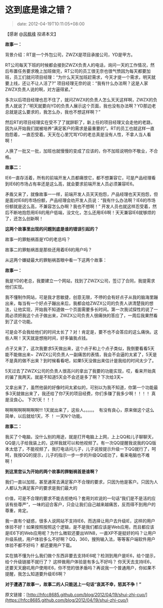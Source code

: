 # 这到底是谁之错？
>date: 2012-04-19T10:11:05+08:00


【感谢 @[风枫峰](http://weibo.com/hfcc?source=webim "风枫峰") 投递本文】


**故事一：**  

背景介绍：RT是一个外包公司，ZWZX是项目承接公司，YD是甲方。


RT公司每天下班的时候都会接到ZWZX负责人的电话，询问一天的工作情况，然后布置任务要求晚上加班做完，RT公司的员工很无奈也很气愤因为每天都要加班，员工们就问项目经理：“为什么天天加班赶需求，今天才提一个需求，明天就要上线，还让不让人活了?” 项目经理无奈的说：“我有什么办法啊？这是人家ZWZX负责人说的啊，对方逼得紧。”


多次以后项目经理也忍不住了，就问ZWZX的负责人怎么天天这样啊，ZWZX的负责人就说了:”明天就要向YD的负责人展示这个页面，我也没有办法啊？YD那边老总就是这么要求的，我怎么办，我也不想这样啊？”


然后RT的项目经理实在受不了了就辞职了，新上任的项目经理又会走他的老路，因为从开始我们就被培养“满足客户的需求是最重要的”。RT的员工也就这样一直抱怨着，一直忍受着。天天在心里咒骂YD的老总真是没有人性，不拿人当人看啊！


人换了一批又一批，加班也就慢慢的变成了应该的，你不加班说明你不敬业，不合格。


**故事二：**  

IE6一直存活着，所有的前端开发人员都痛恨它，都不想兼容它，可是产品经理看到IE6的市场占有率还是这么高，就会要求前端开发人员必须兼容IE6。



矛盾又来了，就像故事一一样，前端开发人员天天抱怨，产品经理也天天抱怨，但是面对IE6的市场份额，产品经理会劝开发人员说：“我有什么办法啊？IE6的市场份额就是这么高，不兼容怎么办啊？我也不想啊！” 开发人员也就这样忍受着，然后不断地抱怨用IE6的用户低端，没文化，怎么还用IE6啊！天天兼容IE6就够烦的了，还怎么创新啊！


**这两个故事里出现的问题到底是谁的错误引起的？**


故事一的罪魁祸首是YD的老总吗？


故事二的罪魁祸首是那些还用着IE6的用户吗？


从这两个嫌疑最大的罪魁祸首眼中看一下这两个故事：


**故事一：**  

我是YD的老总，我要建立一个网站，找到了ZWZX公司，签订了合同，我提需求他们实现。


我不懂制作网站，可是我才思敏捷，创意无限，不停的会有好点子从我的脑海里蹦出来，每当有一个好点子蹦出来后，我都会给ZWZX公司的负责人讲清楚我的想法，让他实现，开始我不知道做一个页面需要多长时间。第一次我试探性的说了一周必须把我这个点子做出来，ZWZX公司负责人很痛快的答应了，一周后我果然看到了这个功能。


可是会不会我给他们的时间太长了？对！肯定是，要不也不会答应的这么痛快。这些人啊！天天就是想拖时间，好多骗我点钱。


点子又来了，这次我要求5天做出来，这个点子和上个点子类似，我倒要看看5天能不能做出来~  ZWZX公司负责人一副痛苦的表情，我会不会逼的太紧了，5天是不是真的做不出来？到时候看看吧，如果5天没做出来估计是我给的时间太少了。


5天过去了ZWZX公司的负责人很高兴的拿出了我要的功能实现，哎，看来开始真的骗了我两天。就是不知道5天会不会还是多了啊？下次给3天~


又拿出来了，虽然他装的好像时间太紧似的，可别以为我不知道，你第一个功能最多3天就做出来了，我还给了你7天的项目经费，你们多赚了我多少啊！！！！ 真是没良心。 下次1天！！！


啊啊啊啊啊啊啊啊!!! 1天就出来了，这些人。。。。。  有没有良心，原来做这个这么简单，以后就给1天，不 ！ 一天N个功能。


**故事二：**  

我买了个电脑，没什么别的用途，就是打开电脑上上网，上上QQ和儿子聊聊天，QQ是儿子给我装上的，这样我就可以和他视频了。有一次QQ提醒我说我的QQ版本太低了，不能视频了，我打电话问儿子，儿子说按提示升级一下QQ就行了，呵呵，我按QQ的提示，儿子的指示一步一步的升级QQ成功了，看来电脑也不难啊！


**到这里您认为开始的两个故事的罪魁祸首是谁啊？**


我们一直以加班，甚至通宵去满足客户不合理的要求，只因为他是客户。只因为人人都认为满足客户的要求是我们最大的  

价值，可是不合理的要求不能去拒绝吗？套用刘欢说的一句话“我们是不是活的应该有些尊严”，一味的迎合客户，只会让我们自己越来越痛苦，反而得不到用户的尊重，肯定。


我一直有个疑惑，很多人说网站不支持IE6，而选择让用户去升级IE，这样的用户体验不好！如果按照按照这个逻辑，是不是我们都应该是Web应用，而且都应该是IE6下的Web应用呢？为什么微软还要出WIN8，一直XP不是挺好的吗？让用户升级系统，用户体验多么不好啊？QQ，360，搜狗输入法，等等客户端软件用户体验不都不好吗？ 都还要用户下载。


实在搞不懂为什么我们做个东西非要去支持IE6呢？检测到用户是IE6，给个提示，给个升级链接不就行了？ 这样做用户体验是有多么不好吗？ 你天天去支持IE6，还要天天磨叽用户使用IE6，你不觉的很矛盾吗？再说我一个普通用户，你如果不提醒，我怎么知道要升级IE6啊？


**对于遭遇了故事一，故事二的人只能送上一句话“哀其不幸，怒其不争！”**


原文链接：[http://hfcc8685.github.com/blog/2012/04/19/shui-zhi-cuo/](https://hfcc8685.github.com/blog/2012/04/19/shui-zhi-cuo/)



